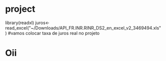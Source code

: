 # project
library(readxl)
juros<-read_excel("~/Downloads/API_FR.INR.RINR_DS2_en_excel_v2_3469494.xls")
#vamos colocar taxa de juros real no projeto


# Oii

